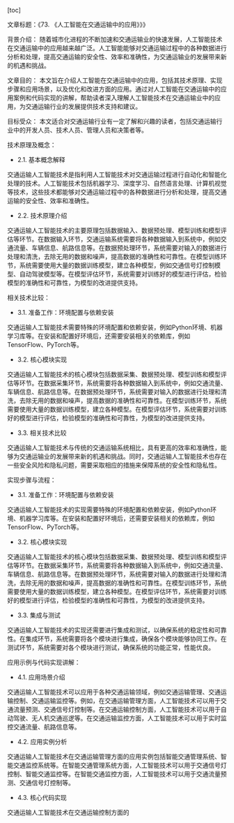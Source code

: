 
[toc]                    
                
                
文章标题：《73. 《人工智能在交通运输中的应用》》》

背景介绍：
随着城市化进程的不断加速和交通运输业的快速发展，人工智能技术在交通运输中的应用越来越广泛。人工智能能够对交通运输过程中的各种数据进行分析和处理，提高交通运输的安全性、效率和准确性，为交通运输业的发展带来新的机遇和挑战。

文章目的：
本文旨在介绍人工智能在交通运输中的应用，包括其技术原理、实现步骤和应用场景，以及优化和改进方面的应用。通过对人工智能在交通运输中的应用案例和代码实现的讲解，帮助读者深入理解人工智能技术在交通运输业中的应用，为交通运输行业的发展提供技术支持和建议。

目标受众：
本文适合对交通运输行业有一定了解和兴趣的读者，包括交通运输行业中的开发人员、技术人员、管理人员和决策者等。

技术原理及概念：

- 2.1. 基本概念解释

交通运输人工智能技术是指利用人工智能技术对交通运输过程进行自动化和智能化处理的技术。人工智能技术包括机器学习、深度学习、自然语言处理、计算机视觉等技术，这些技术都能够对交通运输过程中的各种数据进行分析和处理，提高交通运输的安全性、效率和准确性。

- 2.2. 技术原理介绍

交通运输人工智能技术的主要原理包括数据输入、数据预处理、模型训练和模型评估等环节。在数据输入环节，交通运输系统需要将各种数据输入到系统中，例如交通流量、车辆信息、航路信息等。在数据预处理环节，系统需要对输入的数据进行处理和清洗，去除无用的数据和噪声，提高数据的准确性和可靠性。在模型训练环节，系统需要使用大量的数据训练模型，建立各种模型，例如交通信号灯控制模型、自动驾驶模型等。在模型评估环节，系统需要对训练好的模型进行评估，检验模型的准确性和可靠性，为模型的改进提供支持。

相关技术比较：

- 3.1. 准备工作：环境配置与依赖安装

交通运输人工智能技术需要特殊的环境配置和依赖安装，例如Python环境、机器学习库等。在安装和配置好环境后，还需要安装相关的依赖库，例如TensorFlow、PyTorch等。

- 3.2. 核心模块实现

交通运输人工智能技术的核心模块包括数据采集、数据预处理、模型训练和模型评估等环节。在数据采集环节，系统需要将各种数据输入到系统中，例如交通流量、车辆信息、航路信息等。在数据预处理环节，系统需要对输入的数据进行处理和清洗，去除无用的数据和噪声，提高数据的准确性和可靠性。在模型训练环节，系统需要使用大量的数据训练模型，建立各种模型。在模型评估环节，系统需要对训练好的模型进行评估，检验模型的准确性和可靠性，为模型的改进提供支持。

- 3.3. 相关技术比较

交通运输人工智能技术与传统的交通运输系统相比，具有更高的效率和准确性，能够为交通运输业的发展带来新的机遇和挑战。同时，交通运输人工智能技术也存在一些安全风险和隐私问题，需要采取相应的措施来保障系统的安全性和隐私性。

实现步骤与流程：

- 3.1. 准备工作：环境配置与依赖安装

交通运输人工智能技术的实现需要特殊的环境配置和依赖安装，例如Python环境、机器学习库等。在安装和配置好环境后，还需要安装相关的依赖库，例如TensorFlow、PyTorch等。

- 3.2. 核心模块实现

交通运输人工智能技术的核心模块包括数据采集、数据预处理、模型训练和模型评估等环节。在数据采集环节，系统需要将各种数据输入到系统中，例如交通流量、车辆信息、航路信息等。在数据预处理环节，系统需要对输入的数据进行处理和清洗，去除无用的数据和噪声，提高数据的准确性和可靠性。在模型训练环节，系统需要使用大量的数据训练模型，建立各种模型。在模型评估环节，系统需要对训练好的模型进行评估，检验模型的准确性和可靠性，为模型的改进提供支持。

- 3.3. 集成与测试

交通运输人工智能技术的实现还需要进行集成和测试，以确保系统的稳定性和可靠性。在集成环节，系统需要将各个模块进行集成，确保各个模块能够协同工作。在测试环节，系统需要对各个模块进行测试，确保系统的功能正常，性能优良。

应用示例与代码实现讲解：

- 4.1. 应用场景介绍

交通运输人工智能技术可以应用于各种交通运输领域，例如交通运输管理、交通运输控制、交通运输监控等。例如，在交通运输管理方面，人工智能技术可以用于交通流量预测、交通信号灯控制等。在交通运输控制方面，人工智能技术可以用于自动驾驶、无人机交通巡逻等。在交通运输监控方面，人工智能技术可以用于实时监控交通流量、航路信息等。

- 4.2. 应用实例分析

交通运输人工智能技术在交通运输管理方面的应用实例包括智能交通管理系统、智能交通监控系统等。在智能交通管理系统方面，人工智能技术可以用于交通信号灯控制、智能交通监控等。在智能交通监控方面，人工智能技术可以用于交通流量预测、交通信号灯控制等。

- 4.3. 核心代码实现

交通运输人工智能技术在交通运输控制方面的

